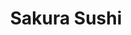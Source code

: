 ---
layout: place
title: Sakura Sushi
permalink: /district-of-columbia/washington/sakura-sushi.html
stateAbbr: DC
stateName: District of Columbia
cityName: Washington
seo:
  type: restaurant
  links: https://order.cuboh.com/store/union-kitchen/sakura-sushi
place_id: ChIJQWUXLie5t4kRuAq9Z7g6FWs
photos:
  - name: >-
      places/ChIJQWUXLie5t4kRuAq9Z7g6FWs/photos/AeeoHcIVYqC2ZuB8GXpM3lZVT9e8MVdhbeRNHV3WYZSG3PQb6cg__XkDP-bUEnO83sViZVtVjovY9UiwfzcNTBCy2jQBqFMtdNLJ4kbLiooA2ORXX2tRRNNqreRn9M2yPGXlQvmxD_62LZfLzULf4l0Z-5S1ex5NR6yH3eGexaTJFSTqfXsCZgICqyFCceqBqf7Cc4PC2RJznhmGwE_ffS8JI18W6RTHo6GlrBVxT0L_RljQuFCkwmSC4k5pGU_5aGsulOhYDghmM3Y9fC2r0C3xmwFqK1gcjQtxVkyumJgrloB-ew
    widthPx: 900
    heightPx: 600
    authorAttributions:
      - displayName: Sakura Sushi
        uri: https://maps.google.com/maps/contrib/105851908012251163840
        photoUri: >-
          https://lh3.googleusercontent.com/a/ACg8ocJW_de-64ti_6Y4pDsohIYC17YIl0nJbb78jnLIRKx2MxNtkw=s100-p-k-no-mo
    flagContentUri: >-
      https://www.google.com/local/imagery/report/?cb_client=maps_api_places.places_api&image_key=!1e10!2sAF1QipNwKaU0zch3B2ypVuOfBQByJmnHae4fdtUXlduC&hl=en-US
    googleMapsUri: >-
      https://www.google.com/maps/place//data=!3m4!1e2!3m2!1sAF1QipNwKaU0zch3B2ypVuOfBQByJmnHae4fdtUXlduC!2e10!4m2!3m1!1s0x89b7b9272e176541:0x6b153ab867bd0ab8
  - name: >-
      places/ChIJQWUXLie5t4kRuAq9Z7g6FWs/photos/AeeoHcJYPL8bCEBgl0_ucKx26Eef9BNU-06BdDyXmlnsuZTYuI0VPNahURaPQACe8FNZPdEAMEpaRNfQ3JDY8ATy5oxRCFeuaUEpSBWBLuTosxCErpa0a8PLQWgKf0xjc6YgcrlCs3M9K82XCF3AniwhXzdZGE0d91jk1zQJFFU4DOv_sVAASBdRXr-luOpeHFE3pEG0wbU9HDEfPcUCty2-5V_4Xw7JMHbvdZi2e2E60T6LwGTk7K4WVMk16MV_INfpN4YSPc-V3uKUmD6_i7MxnR2zJ-6czj1fPAN9K2NPzJmrqg
    widthPx: 612
    heightPx: 386
    authorAttributions:
      - displayName: Sakura Sushi
        uri: https://maps.google.com/maps/contrib/105851908012251163840
        photoUri: >-
          https://lh3.googleusercontent.com/a/ACg8ocJW_de-64ti_6Y4pDsohIYC17YIl0nJbb78jnLIRKx2MxNtkw=s100-p-k-no-mo
    flagContentUri: >-
      https://www.google.com/local/imagery/report/?cb_client=maps_api_places.places_api&image_key=!1e10!2sAF1QipMWvkLPslbZUeZhsLqohkaF6AAi35t-t6vHTOOc&hl=en-US
    googleMapsUri: >-
      https://www.google.com/maps/place//data=!3m4!1e2!3m2!1sAF1QipMWvkLPslbZUeZhsLqohkaF6AAi35t-t6vHTOOc!2e10!4m2!3m1!1s0x89b7b9272e176541:0x6b153ab867bd0ab8
  - name: >-
      places/ChIJQWUXLie5t4kRuAq9Z7g6FWs/photos/AeeoHcIZ6U1Q3iJ-yUGZaNhixEVZ03KOn_4jLCsvU9skUsBLu6HPD5-I-dZR-SMsTJ1Ay-ihhetA9xFRqqsSXp34yYtn3nPhLK-kRiN8zXG1JWA-JCGmijfLGu7VcK5kvKzu782hoAYClGL7JZlLBRBP69ABwAu7C919J58jSN1lwu9ONUhRnq8CT49QhV7t4kFuCYbyKbCIVFk_tDShmSz-wEMBE-FtyO3rmHMmQYoya55bpxggSjYK0uJT97TLDgwwnHe94hPolxNDU51td-XKTQqgkcyXu1rH5NFVgncIoaBdIA
    widthPx: 900
    heightPx: 600
    authorAttributions:
      - displayName: Sakura Sushi
        uri: https://maps.google.com/maps/contrib/105851908012251163840
        photoUri: >-
          https://lh3.googleusercontent.com/a/ACg8ocJW_de-64ti_6Y4pDsohIYC17YIl0nJbb78jnLIRKx2MxNtkw=s100-p-k-no-mo
    flagContentUri: >-
      https://www.google.com/local/imagery/report/?cb_client=maps_api_places.places_api&image_key=!1e10!2sAF1QipOxJaSEHZUTboKJGi69RXoeAmA-Rkl5G9mxdtDp&hl=en-US
    googleMapsUri: >-
      https://www.google.com/maps/place//data=!3m4!1e2!3m2!1sAF1QipOxJaSEHZUTboKJGi69RXoeAmA-Rkl5G9mxdtDp!2e10!4m2!3m1!1s0x89b7b9272e176541:0x6b153ab867bd0ab8
  - name: >-
      places/ChIJQWUXLie5t4kRuAq9Z7g6FWs/photos/AeeoHcI3mnpDnMMGYgJFkRZQYyU5Uen7KW6qgDjKqKe-AbC4Yd8FsWf1STTmj-BxMjExjaDzhsccEAcKnPxhw_-VNp-3dKSx64hRV6KmnmXpq9t_vsvlJlauu70Ttu9q4azAjzj_GMmLuzoNo6yqzRUu0XDLlgN-EyJ6XsIZLI8zsPx4aM34ZkSPY6tP8rtqcQ1Ck3KQJ6QUOpm0XHdYtAladB_4l-wApBisNWn6CkyJ7n5iEaoVhxCszg5cMuVFbuH71gLn6-FMLrr5S0ZxLAB4d6N6e9oembGOJk7iw7YE589IbQ
    widthPx: 670
    heightPx: 488
    authorAttributions:
      - displayName: Sakura Sushi
        uri: https://maps.google.com/maps/contrib/105851908012251163840
        photoUri: >-
          https://lh3.googleusercontent.com/a/ACg8ocJW_de-64ti_6Y4pDsohIYC17YIl0nJbb78jnLIRKx2MxNtkw=s100-p-k-no-mo
    flagContentUri: >-
      https://www.google.com/local/imagery/report/?cb_client=maps_api_places.places_api&image_key=!1e10!2sAF1QipNvcdVgDouVnNjPrF6PjjgtBH1HsE9ZweyZT9Xm&hl=en-US
    googleMapsUri: >-
      https://www.google.com/maps/place//data=!3m4!1e2!3m2!1sAF1QipNvcdVgDouVnNjPrF6PjjgtBH1HsE9ZweyZT9Xm!2e10!4m2!3m1!1s0x89b7b9272e176541:0x6b153ab867bd0ab8
  - name: >-
      places/ChIJQWUXLie5t4kRuAq9Z7g6FWs/photos/AeeoHcKcOaZ9TqSHV7DKPjxDq_MCzHmGlGDX21QiU1qj9nOR3zL_FZOZae03XvYFGlY-z6B1btKq_XgztfPlarXDgetn-XzmO9f-MB79Mlfza2Geu-Ag74emHho4aMqrutZ_FifILGPFwPNVMk7natSelgEEAbPSJDtWNyU6L6hISdlwWM4QxBNlCiOSwDNYpDybX0hs6HnAkPfWE6eCqCsiYYQhUywbRcIHv2ecZcjVeRGKju_wNuW_XuGd8GoPFmRD7GDdgMTqHIi5WhfE68hdg5LlfcOP_s6IJJ_uv1ONHu6cmg
    widthPx: 690
    heightPx: 484
    authorAttributions:
      - displayName: Sakura Sushi
        uri: https://maps.google.com/maps/contrib/105851908012251163840
        photoUri: >-
          https://lh3.googleusercontent.com/a/ACg8ocJW_de-64ti_6Y4pDsohIYC17YIl0nJbb78jnLIRKx2MxNtkw=s100-p-k-no-mo
    flagContentUri: >-
      https://www.google.com/local/imagery/report/?cb_client=maps_api_places.places_api&image_key=!1e10!2sAF1QipPdQZ0g2UTvwUrFqjKTdHXnUh5jrqdpV7Hg1ARo&hl=en-US
    googleMapsUri: >-
      https://www.google.com/maps/place//data=!3m4!1e2!3m2!1sAF1QipPdQZ0g2UTvwUrFqjKTdHXnUh5jrqdpV7Hg1ARo!2e10!4m2!3m1!1s0x89b7b9272e176541:0x6b153ab867bd0ab8
  - name: >-
      places/ChIJQWUXLie5t4kRuAq9Z7g6FWs/photos/AeeoHcIkVk5pp71BKUgfek_duPUvVGkcS3rkiJYvDPBb6J0ruVE4X3nx902zNZvyR3WpGe3N3RfoQO2ci2oGL5pNidSrvsT6_N16FoDQ-vCxqa8lNc5bj6aZmy7wzQJ3EIhhjGZ_s1jHCR7IoMzPswRsViToIVflcultmaYsewFw69dQjveM1QmprVKz0_Hu5IedQZ6zSDGpXojFDfYCZ2JoQNNJBeQ1iWF-EZtN4oM5ABeM-lO3ELWGb8yCtKVc1vanOCysQoiTABN09-e8itJ1DaNJd7j43xuFKTVqk8mdnb0noO9ZwMcBWLrpxT0RBxN-hP1iB6iQZOC_2hOQzyqOL8tm5ePouu81JTs8819HhQlmezOeUmZrgVTAgOI89g7EM4MS93DKlPG0I6jIraXiXcKjkI57cLoJrUYPW7Y
    widthPx: 3024
    heightPx: 4032
    authorAttributions:
      - displayName: Bobbi DeAnda
        uri: https://maps.google.com/maps/contrib/102875636757664646909
        photoUri: >-
          https://lh3.googleusercontent.com/a-/ALV-UjVJPsDfH8IruO-qT5xvAw5hHFTFEBnQxwZGSRu2D3alfoZzB1J28w=s100-p-k-no-mo
    flagContentUri: >-
      https://www.google.com/local/imagery/report/?cb_client=maps_api_places.places_api&image_key=!1e10!2sCIHM0ogKEICAgMDQjdtX&hl=en-US
    googleMapsUri: >-
      https://www.google.com/maps/place//data=!3m4!1e2!3m2!1sCIHM0ogKEICAgMDQjdtX!2e10!4m2!3m1!1s0x89b7b9272e176541:0x6b153ab867bd0ab8
  - name: >-
      places/ChIJQWUXLie5t4kRuAq9Z7g6FWs/photos/AeeoHcJufN9FBbEdSTcqGmD5RA3Pzb9qYtN8WVr-3CTh46KZ1jpdlPuDOUVUrITTf786eZs-eCy-M_CI5j8nKmh7AROKZ3NO-F6ceMynmUe1L--uWGhnvghRnXobTJkMQMLAHXe-a7NIBMHgtlQhdY-l2nZxjyQP3JCRKliY7dNVxKQaE7IbAJ-jKF9ke42hwDzXgvcK4x0JozjmdqLy3GogqAmCKfbRVnXCCgKMIYLxHVbVA-R7WTK7kjpdlsGOq9I1_kbytztLX0uNsMk_FxCjE_rMTjDlUiQLh06QTUxZ42rqig
    widthPx: 658
    heightPx: 484
    authorAttributions:
      - displayName: Sakura Sushi
        uri: https://maps.google.com/maps/contrib/105851908012251163840
        photoUri: >-
          https://lh3.googleusercontent.com/a/ACg8ocJW_de-64ti_6Y4pDsohIYC17YIl0nJbb78jnLIRKx2MxNtkw=s100-p-k-no-mo
    flagContentUri: >-
      https://www.google.com/local/imagery/report/?cb_client=maps_api_places.places_api&image_key=!1e10!2sAF1QipOQEjadCKY_-DYw45vjUyIziTLSmP08AEVhvZ5v&hl=en-US
    googleMapsUri: >-
      https://www.google.com/maps/place//data=!3m4!1e2!3m2!1sAF1QipOQEjadCKY_-DYw45vjUyIziTLSmP08AEVhvZ5v!2e10!4m2!3m1!1s0x89b7b9272e176541:0x6b153ab867bd0ab8
  - name: >-
      places/ChIJQWUXLie5t4kRuAq9Z7g6FWs/photos/AeeoHcLO6krUunB_Gjh-bTnsEouroQ5yhm2y8LF8SQkgs0IxCvHAkSpRjXFBF-0pcozo-KoC0y-J08UsBp-zKnP1gHEzsITmgMFWh6fEilMAitUGemDxEJd_jU1PPvvUen-iANj8CbYU11nUd6sO0Wvj9it3f57UicflcGETeK0gOCRjRTDR_oB5TfAFnSoO3_gJorEtjGpD9zW7-FsMj8XhH1ruR6gKLt5ZNn-CFgUplo6YfnKZ2Hqb49N4rpfMEhwLpIi5CZZ5oE3tMgYVR6HxfwjY88sHpFjp8VD9ehCCb2_p4g
    widthPx: 686
    heightPx: 500
    authorAttributions:
      - displayName: Sakura Sushi
        uri: https://maps.google.com/maps/contrib/105851908012251163840
        photoUri: >-
          https://lh3.googleusercontent.com/a/ACg8ocJW_de-64ti_6Y4pDsohIYC17YIl0nJbb78jnLIRKx2MxNtkw=s100-p-k-no-mo
    flagContentUri: >-
      https://www.google.com/local/imagery/report/?cb_client=maps_api_places.places_api&image_key=!1e10!2sAF1QipNZ2AB8zSBlIdwPGjmpSMa-Xy-slg19qS8nl32T&hl=en-US
    googleMapsUri: >-
      https://www.google.com/maps/place//data=!3m4!1e2!3m2!1sAF1QipNZ2AB8zSBlIdwPGjmpSMa-Xy-slg19qS8nl32T!2e10!4m2!3m1!1s0x89b7b9272e176541:0x6b153ab867bd0ab8
  - name: >-
      places/ChIJQWUXLie5t4kRuAq9Z7g6FWs/photos/AeeoHcLkr1AtYRPQXmGonvgnkyoT9j6CMLYOropxEKryHszBOU2YAzHQBPPlSkJD_moxOPeFxtS3M084PssGlmfGlfHHGB96rDpbTLw_XGoH6ZtQg_rNOecQKiohADpeTtFDLF2eZJXyRqUquBni1ff4QWjm8oSNryaU_cqST2ScJEr_B5bZPsrcqO3EPg6luUez1VOyQ4l64jGA_BxOy-yTdKIF17T4rWaILlf0bLllHJM3pA55ZBDSlvMV3hNzZ2mIhsw4J3tglnbJuv8uyrxzk6T6mefD8IK0TEk8H1JmzFcpoA
    widthPx: 678
    heightPx: 502
    authorAttributions:
      - displayName: Sakura Sushi
        uri: https://maps.google.com/maps/contrib/105851908012251163840
        photoUri: >-
          https://lh3.googleusercontent.com/a/ACg8ocJW_de-64ti_6Y4pDsohIYC17YIl0nJbb78jnLIRKx2MxNtkw=s100-p-k-no-mo
    flagContentUri: >-
      https://www.google.com/local/imagery/report/?cb_client=maps_api_places.places_api&image_key=!1e10!2sAF1QipMuxBlKv_nB7a3xocImCSh6X1le3aQ9M68e6dmq&hl=en-US
    googleMapsUri: >-
      https://www.google.com/maps/place//data=!3m4!1e2!3m2!1sAF1QipMuxBlKv_nB7a3xocImCSh6X1le3aQ9M68e6dmq!2e10!4m2!3m1!1s0x89b7b9272e176541:0x6b153ab867bd0ab8
  - name: >-
      places/ChIJQWUXLie5t4kRuAq9Z7g6FWs/photos/AeeoHcKmr9WzbwlvS-VRD0IvOtcxvrI3vIRUK6TRARcMyMF94YKJZZA_B1Iv2_pSeZWAkYs6Ql-x_UgBei3UaZWWtSIkHBXNqyDdxaeyNfiWfvtDtsuYpKY0WYP5P7fSXmAb-JSlHQJFaNiYDR0FxA2nQBa6NKT_jgtAE9Uw2gqAJNQ5OpAOHeAM1H3MD24zWOV4sEnMTBdQvVB9bYpA32PT9WFMO98uCCx2h0BCvP1pLu12UpjfcuwjsdP0KngqT5c1TgvPAox9AJoDHhYwQllOD04_uKncQ65J7dw9TotgUbqxpQ
    widthPx: 900
    heightPx: 1349
    authorAttributions:
      - displayName: Sakura Sushi
        uri: https://maps.google.com/maps/contrib/105851908012251163840
        photoUri: >-
          https://lh3.googleusercontent.com/a/ACg8ocJW_de-64ti_6Y4pDsohIYC17YIl0nJbb78jnLIRKx2MxNtkw=s100-p-k-no-mo
    flagContentUri: >-
      https://www.google.com/local/imagery/report/?cb_client=maps_api_places.places_api&image_key=!1e10!2sAF1QipPvdAs00R0T4uvYIFVD0QovBxDLxUuq2-boBthK&hl=en-US
    googleMapsUri: >-
      https://www.google.com/maps/place//data=!3m4!1e2!3m2!1sAF1QipPvdAs00R0T4uvYIFVD0QovBxDLxUuq2-boBthK!2e10!4m2!3m1!1s0x89b7b9272e176541:0x6b153ab867bd0ab8
address: 1222 H St NE, Washington, DC 20002, USA
street: 1222 H St NE
city: Washington
state: DC
zip: '20002'
country: USA
neighborhood: H Street Corridor
latitude: '38.900383'
longitude: '-76.989374'
accessibility_options: null
business_status: OPERATIONAL
name: Sakura Sushi
google_maps_links: null
primary_type: Restaurant
opening_hours:
  regular: null
  current: null
secondary_opening_hours:
  regular:
    weekdayDescriptions: null
    type: null
  current:
    weekdayDescriptions: null
    type: null
phone: null
price_level: null
price_range: null
rating: '1.0'
rating_count: 0
website: https://order.cuboh.com/store/union-kitchen/sakura-sushi
description: >-
  Discover Sakura Sushi in Washington, DC$$$Sakura Sushi in Washington, DC,
  stands out as a charming spot for savoring authentic Japanese flavors, nestled
  in the lively H Street Corridor. This sushi restaurant near me offers a menu
  filled with fresh options, including dinner selections that highlight classic
  rolls and innovative dishes, perfect for those exploring top-rated sushi in
  the area. The inviting atmosphere, as seen in its appealing photos, emphasizes
  attention to detail in every presentation, making it ideal for casual meals.
  Whether you're opting for dine-in or convenient delivery, it provides a
  welcoming environment for enjoying Japanese cuisine with friends. As one of
  the go-to sushi places near me, it's an excellent choice for anyone seeking
  quality flavors in a relaxed setting.
generative_summary: >-
  Discover Sakura Sushi in Washington, DC$$$Sakura Sushi in Washington, DC,
  stands out as a charming spot for savoring authentic Japanese flavors, nestled
  in the lively H Street Corridor. This sushi restaurant near me offers a menu
  filled with fresh options, including dinner selections that highlight classic
  rolls and innovative dishes, perfect for those exploring top-rated sushi in
  the area. The inviting atmosphere, as seen in its appealing photos, emphasizes
  attention to detail in every presentation, making it ideal for casual meals.
  Whether you're opting for dine-in or convenient delivery, it provides a
  welcoming environment for enjoying Japanese cuisine with friends. As one of
  the go-to sushi places near me, it's an excellent choice for anyone seeking
  quality flavors in a relaxed setting.
generative_disclosure: Summarized by AI using the Grok-3-Mini model.
reviews:
  - ChdDSUhNMG9nS0VJQ0FnTURRamR1WHZ3RRAB
review_summary: >-
  What Customers Are Saying$$$While Sakura Sushi has a limited number of
  reviews, the overall feedback points to a spot that's still finding its
  footing but shows promise for sushi enthusiasts. Many visitors appreciate the
  fresh ingredients and variety of dinner options, making it a solid pick for
  casual outings or quick meals. Some comments highlight the convenience of
  delivery and dine-in services, adding to its appeal as a reliable Japanese
  place near me. Even with the low rating suggesting room for improvement, folks
  often note the authentic flavors that keep things interesting. If you're on
  the hunt for top-rated sushi close to me, it's worth giving this spot a try
  based on the positive aspects shared so far.
review_disclosure: Summarized by AI using the Grok-3-Mini model.
parking_options: {}
payment_options:
  acceptsCreditCards: true
allow_dogs: null
curbside_pickup: null
delivery: true
dine_in: true
good_for_children: null
good_for_groups: null
good_for_sports: null
live_music: false
menu_for_children: null
outdoor_seating: null
reservable: null
restroom: null
serves_beer: null
serves_breakfast: null
serves_brunch: null
serves_cocktails: null
serves_coffee: null
serves_dinner: true
serves_dessert: null
serves_lunch: null
serves_vegetarian_food: null
serves_wine: null
takeout: null
update_category: pro
places_description: null

---